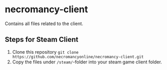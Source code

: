 # necromancy-client
Contains all files related to the client.

## Steps for Steam Client
1) Clone this repository ```git clone https://github.com/necromancyonline/necromancy-client.git```
2) Copy the files under `/steam/`-folder into your steam game client folder.
